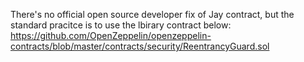 There's no official open source developer fix of Jay contract, but the standard pracitce
is to use the lbirary contract below: 
https://github.com/OpenZeppelin/openzeppelin-contracts/blob/master/contracts/security/ReentrancyGuard.sol